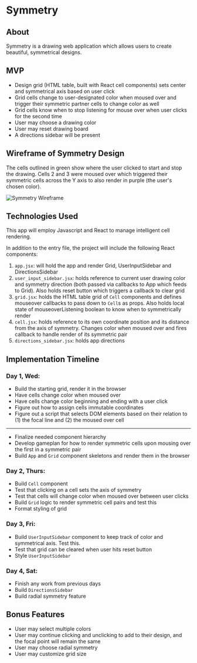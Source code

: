 # Symmetry

## About
Symmetry is a drawing web application which allows users to create beautiful, symmetrical designs.

## MVP
* Design grid (HTML table, built with React cell components) sets center and symmetrical axis based on user click
* Grid cells change to user-designated color when moused over and trigger their symmetric partner cells to change color as well
* Grid cells know when to stop listening for mouse over when user clicks for the second time
* User may choose a drawing color
* User may reset drawing board
* A directions sidebar will be present

## Wireframe of Symmetry Design
The cells outlined in green show where the user clicked to start and stop the drawing. Cells 2 and 3 were moused over which triggered their symmetric cells across the Y axis to also render in purple (the user's chosen color).

![Symmetry Wireframe](https://github.com/AliciaUnderhill/Symmetry/blob/master/images/Symmetry_wireframe.png)

## Technologies Used
This app will employ Javascript and React to manage intelligent cell rendering.

In addition to the entry file, the project will include the following React components:
1. `app.jsx`: will hold the app and render Grid, UserInputSidebar and DirectionsSidebar
2. `user_input_sidebar.jsx`: holds reference to current user drawing color and symmetry direction (both passed via callbacks to App which feeds to Grid). Also holds reset button which triggers a callback to clear grid
3. `grid.jsx`: holds the HTML table grid of `Cell` components and defines mouseover callbacks to pass down to `Cell`s as props. Also holds local state of mouseoverListening boolean to know when to symmetrically render
4. `cell.jsx`: holds reference to its own coordinate position and its distance from the axis of symmetry. Changes color when moused over and fires callback to handle render of its symmetric pair
5. `directions_sidebar.jsx`: holds app directions


## Implementation Timeline

### Day 1, Wed:
* Build the starting grid, render it in the browser
* Have cells change color when moused over
* Have cells change color beginning and ending with a user click
* Figure out how to assign cells immutable coordinates
* Figure out a script that selects DOM elements based on their relation to (1) the focal line and (2) the moused over cell

-------

* Finalize needed component hierarchy
* Develop gameplan for how to render symmetric cells upon mousing over the first in a symmetric pair
* Build `App` and `Grid` component skeletons and render them in the browser

### Day 2, Thurs:
* Build `Cell` component
* Test that clicking on a cell sets the axis of symmetry
* Test that cells will change color when moused over between user clicks
* Build `Grid` logic to render symmetric cell pairs and test this
* Format styling of grid

### Day 3, Fri:
* Build `UserInputSidebar` component to keep track of color and symmetrical axis. Test this.
* Test that grid can be cleared when user hits reset button
* Style `UserInputSidebar`

### Day 4, Sat:
* Finish any work from previous days
* Build `DirectionsSidebar`
* Build radial symmetry feature

## Bonus Features
* User may select multiple colors
* User may continue clicking and unclicking to add to their design, and the focal point will remain the same
* User may choose radial symmetry
* User may customize grid size
